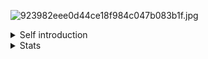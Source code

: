 ![923982eee0d44ce18f984c047b083b1f.jpg](https://bu.dusays.com/2025/03/21/67dc3ca22d617.jpg)
<details>
<summary>Self introduction</summary>

## Empty_Dust's self introduction 👋
### Abstract
Hi! I'm Empty_Dust, a student in Shanghai, China.\
My majar: Daydreamer.\
My tech stack: CPP (CP), Python (Newbie).\
My hobbies: ACGN (I'm extremely obssessed with that), Go(A kind of chess)

### About my name
- This is a directly translation from my past Chinese online name;
- Which means not to think too much;
- Now you can call me fengling.

### Some plans
- Deep Learning;
- Multi-Agent;
- Flutter&Golang APP;
- A website helper for SUEP students.

### Blog
- [Fengling's Blog](https://www.emptydust.com/)

### Contact me
- Email: yuxiubai2024@foxmail.com
- Email: fenglingyexing@gmail.com

</details>

<details>
<summary>Stats</summary>
 
### github stats
<img align="" height="160px" src="https://github-readme-stats.vercel.app/api?username=emptydust&show_icons=true&count_private=true&include_all_commits=true&line_height=21&bg_color=0,EC6C6C,FFD479,FFFC79,73FA79&theme=graywhite&locale=en"/><img align="" height="160px" src="https://github-readme-stats.vercel.app/api/top-langs/?username=emptydust&hide_title=true&hide_border=true&layout=compact&bg_color=0,73FA79,73FDFF,D783FF&theme=graywhite&locale=en"/>

### wakaTime
<!--START_SECTION:waka-->
![Code Time](http://img.shields.io/badge/Code%20Time-8%20hrs%2053%20mins-blue)

![Profile Views](http://img.shields.io/badge/Profile%20Views-3-blue)

**🐱 My GitHub Data** 

> 📦 517.5 kB Used in GitHub's Storage 
 > 
> 🏆 163 Contributions in the Year 2025
 > 
> 🚫 Not Opted to Hire
 > 
> 📜 26 Public Repositories 
 > 
> 🔑 5 Private Repositories 
 > 
**I'm an Early 🐤** 

```text
🌞 Morning                119 commits         ██████░░░░░░░░░░░░░░░░░░░   25.37 % 
🌆 Daytime                169 commits         █████████░░░░░░░░░░░░░░░░   36.03 % 
🌃 Evening                169 commits         █████████░░░░░░░░░░░░░░░░   36.03 % 
🌙 Night                  12 commits          █░░░░░░░░░░░░░░░░░░░░░░░░   02.56 % 
```
📅 **I'm Most Productive on Tuesday** 

```text
Monday                   50 commits          ███░░░░░░░░░░░░░░░░░░░░░░   10.66 % 
Tuesday                  105 commits         ██████░░░░░░░░░░░░░░░░░░░   22.39 % 
Wednesday                86 commits          █████░░░░░░░░░░░░░░░░░░░░   18.34 % 
Thursday                 53 commits          ███░░░░░░░░░░░░░░░░░░░░░░   11.30 % 
Friday                   47 commits          ███░░░░░░░░░░░░░░░░░░░░░░   10.02 % 
Saturday                 93 commits          █████░░░░░░░░░░░░░░░░░░░░   19.83 % 
Sunday                   35 commits          ██░░░░░░░░░░░░░░░░░░░░░░░   07.46 % 
```


📊 **This Week I Spent My Time On** 

```text
🕑︎ Time Zone: Asia/Shanghai

💬 Programming Languages: 
C++                      4 hrs 40 mins       ██████████████░░░░░░░░░░░   57.04 % 
Markdown                 1 hr 12 mins        ████░░░░░░░░░░░░░░░░░░░░░   14.77 % 
Python                   56 mins             ███░░░░░░░░░░░░░░░░░░░░░░   11.52 % 
YAML                     22 mins             █░░░░░░░░░░░░░░░░░░░░░░░░   04.57 % 
Vue.js                   19 mins             █░░░░░░░░░░░░░░░░░░░░░░░░   03.96 % 

🔥 Editors: 
VS Code                  8 hrs 12 mins       █████████████████████████   100.00 % 

🐱‍💻 Projects: 
Fengling-s-Algorithm-Code4 hrs 44 mins       ██████████████░░░░░░░░░░░   57.73 % 
EmptyDust.github.io      1 hr 27 mins        ████░░░░░░░░░░░░░░░░░░░░░   17.72 % 
SocioDojo                55 mins             ███░░░░░░░░░░░░░░░░░░░░░░   11.18 % 
InSUEP                   43 mins             ██░░░░░░░░░░░░░░░░░░░░░░░   08.92 % 
linear_maths             11 mins             █░░░░░░░░░░░░░░░░░░░░░░░░   02.37 % 

💻 Operating System: 
Windows                  8 hrs 12 mins       █████████████████████████   100.00 % 
```

**I Mostly Code in C++** 

```text
C++                      6 repos             ████████░░░░░░░░░░░░░░░░░   30.00 % 
Python                   5 repos             ██████░░░░░░░░░░░░░░░░░░░   25.00 % 
Java                     4 repos             █████░░░░░░░░░░░░░░░░░░░░   20.00 % 
Vue                      1 repo              █░░░░░░░░░░░░░░░░░░░░░░░░   05.00 % 
Stylus                   1 repo              █░░░░░░░░░░░░░░░░░░░░░░░░   05.00 % 
```



**Timeline**

![Lines of Code chart](https://raw.githubusercontent.com/EmptyDust/EmptyDust/main/assets/bar_graph.png)


 Last Updated on 28/03/2025 02:27:41 UTC
<!--END_SECTION:waka-->

</details>

